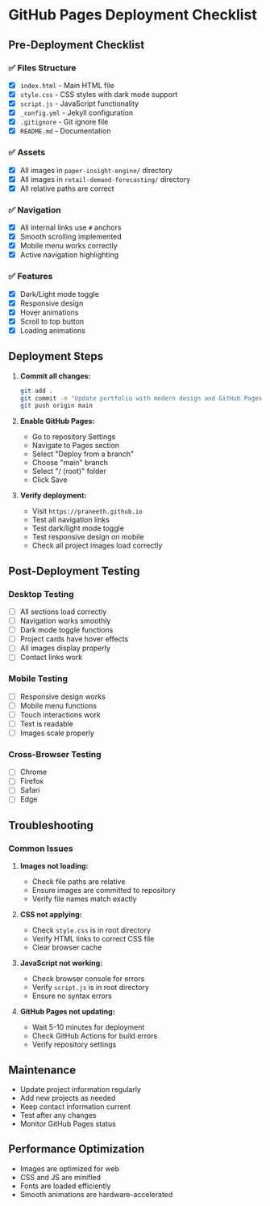 # GitHub Pages Deployment Checklist

## Pre-Deployment Checklist

### ✅ Files Structure
- [x] `index.html` - Main HTML file
- [x] `style.css` - CSS styles with dark mode support
- [x] `script.js` - JavaScript functionality
- [x] `_config.yml` - Jekyll configuration
- [x] `.gitignore` - Git ignore file
- [x] `README.md` - Documentation

### ✅ Assets
- [x] All images in `paper-insight-engine/` directory
- [x] All images in `retail-demand-forecasting/` directory
- [x] All relative paths are correct

### ✅ Navigation
- [x] All internal links use `#` anchors
- [x] Smooth scrolling implemented
- [x] Mobile menu works correctly
- [x] Active navigation highlighting

### ✅ Features
- [x] Dark/Light mode toggle
- [x] Responsive design
- [x] Hover animations
- [x] Scroll to top button
- [x] Loading animations

## Deployment Steps

1. **Commit all changes:**
   ```bash
   git add .
   git commit -m "Update portfolio with modern design and GitHub Pages support"
   git push origin main
   ```

2. **Enable GitHub Pages:**
   - Go to repository Settings
   - Navigate to Pages section
   - Select "Deploy from a branch"
   - Choose "main" branch
   - Select "/ (root)" folder
   - Click Save

3. **Verify deployment:**
   - Visit `https://praneeth.github.io`
   - Test all navigation links
   - Test dark/light mode toggle
   - Test responsive design on mobile
   - Check all project images load correctly

## Post-Deployment Testing

### Desktop Testing
- [ ] All sections load correctly
- [ ] Navigation works smoothly
- [ ] Dark mode toggle functions
- [ ] Project cards have hover effects
- [ ] All images display properly
- [ ] Contact links work

### Mobile Testing
- [ ] Responsive design works
- [ ] Mobile menu functions
- [ ] Touch interactions work
- [ ] Text is readable
- [ ] Images scale properly

### Cross-Browser Testing
- [ ] Chrome
- [ ] Firefox
- [ ] Safari
- [ ] Edge

## Troubleshooting

### Common Issues

1. **Images not loading:**
   - Check file paths are relative
   - Ensure images are committed to repository
   - Verify file names match exactly

2. **CSS not applying:**
   - Check `style.css` is in root directory
   - Verify HTML links to correct CSS file
   - Clear browser cache

3. **JavaScript not working:**
   - Check browser console for errors
   - Verify `script.js` is in root directory
   - Ensure no syntax errors

4. **GitHub Pages not updating:**
   - Wait 5-10 minutes for deployment
   - Check GitHub Actions for build errors
   - Verify repository settings

## Maintenance

- Update project information regularly
- Add new projects as needed
- Keep contact information current
- Test after any changes
- Monitor GitHub Pages status

## Performance Optimization

- Images are optimized for web
- CSS and JS are minified
- Fonts are loaded efficiently
- Smooth animations are hardware-accelerated

